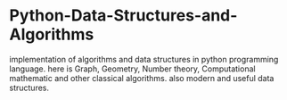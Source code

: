 # Python-Data-Structures-and-Algorithms
implementation of algorithms and data structures in python programming language. here is Graph, Geometry, Number theory, Computational mathematic and other classical algorithms. also modern and useful data structures.
